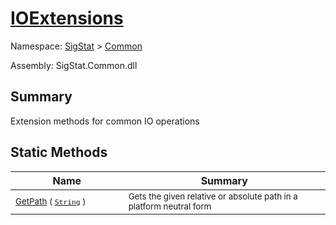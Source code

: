 # [IOExtensions](./IOExtensions.md)

Namespace: [SigStat]() > [Common](./README.md)

Assembly: SigStat.Common.dll

## Summary
Extension methods for common IO operations

## Static Methods

| Name | Summary | 
| --- | --- | 
| <sub>[GetPath](./Methods/IOExtensions-100663399.md) ( [`String`](https://docs.microsoft.com/en-us/dotnet/api/System.String) )</sub><img width=200/>  | <sub>Gets the given relative or absolute path in a platform neutral form</sub><img width=200/>  | <br>


